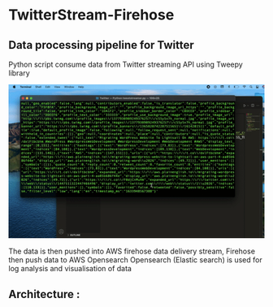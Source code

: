 # TwitterStream-Firehose
<h2> Data processing pipeline for Twitter </h2>

Python script consume data from Twitter streaming API using Tweepy library

![](AWS2.gif)


The data is then pushed into AWS firehose data delivery stream, Firehose then push data to AWS Opensearch 
Opensearch (Elastic search) is used for log analysis and visualisation of data

<h2> Architecture : </h2>
<img src= "/firehose.png" width = "650>
 




